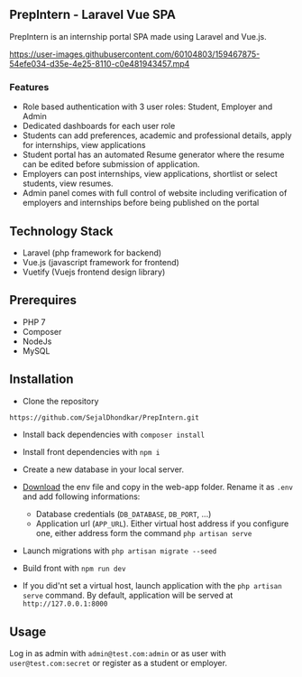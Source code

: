 ## PrepIntern - Laravel Vue SPA

PrepIntern is an internship portal SPA made using Laravel and Vue.js. 

https://user-images.githubusercontent.com/60104803/159467875-54efe034-d35e-4e25-8110-c0e481943457.mp4



### Features

- Role based authentication with 3 user roles: Student, Employer and Admin
- Dedicated dashboards for each user role
- Students can add preferences, academic and professional details, apply for internships, view applications
- Student portal has an automated Resume generator where the resume can be edited before submission of application.
- Employers can post internships, view applications, shortlist or select students, view resumes.
- Admin panel comes with full control of website including verification of employers and internships before being published on the portal

## Technology Stack

- Laravel (php framework for backend)
- Vue.js (javascript framework for frontend)
- Vuetify (Vuejs frontend design library)

## Prerequires

- PHP 7 
- Composer
- NodeJs
- MySQL

## Installation

- Clone the repository
```bash
https://github.com/SejalDhondkar/PrepIntern.git
```
- Install back dependencies with `composer install`
- Install front dependencies with `npm i`
- Create a new database in your local server.
- [Download](https://drive.google.com/file/d/1tWdLPDJPeB6uiKd8mDOs0sF8imlGwxmQ/view?usp=sharing) the env file and copy in the web-app folder. Rename it as `.env` and add following informations:
    - Database credentials (`DB_DATABASE`, `DB_PORT`, ...)
    - Application url (`APP_URL`). Either virtual host address if you configure one, either address form the command `php artisan serve`
- Launch migrations with `php artisan migrate --seed`
- Build front with `npm run dev`

- If you did'nt set a virtual host, launch application with the `php artisan serve` command. By default, application will be served at `http://127.0.0.1:8000`

## Usage

Log in as admin with `admin@test.com:admin` or as user with `user@test.com:secret` or register as a student or employer.






